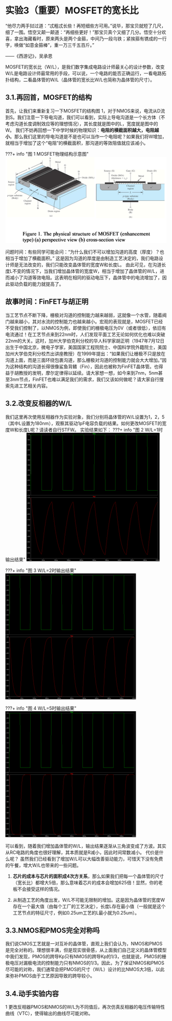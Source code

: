 # 实验3（重要）MOSFET的宽长比
“他尽力两手挝过道：“忒粗忒长些！再短细些方可用。”说毕，那宝贝就短了几尺，细了一围。悟空又颠一颠道：“再细些更好！”那宝贝真个又细了几分。悟空十分欢喜，拿出海藏看时，原来两头是两个金箍，中间乃一段乌铁；紧挨箍有镌成的一行字，唤做“如意金箍棒”，重一万三千五百斤。”

——《西游记》，吴承恩

MOSFET的宽长比（W/L），是我们数字集成电路设计师最关心的设计参数，改变W/L是电路设计师最常用的手段，可以说，一个电路的能否正确运行，一看电路拓扑结构，二看晶体管的W/L（晶体管的宽长比W/L也简称为晶体管的尺寸）。
## 3.1.再回首，MOSFET的结构
首先，让我们来重新复习一下MOSFET的结构图 1，对于NMOS来说，电流从D流到S。我们注意一下导电沟道，我们可以看到，实际上导电沟道是一个长方体（不考虑沟道长度调制效应等的理想情况），其长度就是图中的L，宽度就是图中的W。
我们不妨再回想一下中学时候的物理知识：**电阻的横截面积越大，电阻越小**。那么我们这里的导电沟道是不是也可以当作一个电阻呢？如果我们将W增加，就相当于增加了这个“电阻”的横截面积，那沟道的等效阻值就应该减小。

???+ info "图 1 MOSFET物理结构示意图"
    ![](./图片/图片%201.png)

问题时间：有些同学可能会问：“为什么我们不可以增加沟道的高度（厚度）？也相当于增加了横截面积。”
这是因为沟道的厚度是由制造工艺决定的，我们电路设计师是无法改变的，我们只能改变晶体管的宽度W和长度L。
由此可见，在沟道长度L不变的情况下，当我们增加晶体管的宽度W，相当于增加了晶体管的W/L，进而减小了沟道等效电阻。这表明在相同的驱动电压下，晶体管中的电流增加了，因此驱动负载的能力就提高了。

## 故事时间：FinFET与胡正明
当工艺节点不断下降，栅极对沟道的控制能力越来越弱，这就像一个水管，随着阀门越来越小，其对水流的控制能力也越来越小。宏观的表现就是，MOSFET已经不受我们控制了，以NMOS为例，即使我们的栅极电压为0V（或者很低），依旧有电流通过！在工艺节点来到22nm时，人们发现平面工艺无论如何优化也难以突破22nm的大关。这时，加州大学伯克利分校的华人科学家胡正明（1947年7月12日出生于中国北京，微电子学家，美国国家工程院院士、中国科学院外籍院士，美国加州大学伯克利分校杰出讲座教授）在1999年提出：“如果我们让栅极不只是放在沟道上面，而是三面环绕包裹沟道，那么栅极对沟道的控制能力就会大大增加。”因为这种结构的沟道长得很像鲨鱼背鳍（Fin），因此也被称为FinFET晶体管。也得益于胡教授的发明，摩尔定律得以延续。请大家想一想，如今来到7nm，5nm甚至3nm节点，FinFET也难以满足我们的需求，我们又该如何做呢？请大家自行搜索先进工艺相关内容。

## 3.2.改变反相器的W/L
我们这里再次使用反相器作为实验对象，我们分别将晶体管的W/L设置为1，2，5（其中L设置为180nm），观察其驱动1pF电容负载的结果。如何更改MOSFET的宽度W和长度L呢？请读者自行STFW。
实验结果如下：
???+ info "图 2 W/L=1时输出结果"
    ![](./图片/图片%202.png)

???+ info "图 3 W/L=2时输出结果"
    ![](./图片/图片%203.png)	

???+ info "图 4 W/L=5时输出结果"
    ![](./图片/图片%204.png)

可以看到，随着我们增加晶体管的W/L，输出结果逐渐从三角波变成了方波。其实从RC电路的角度也很好理解，其本质就是R减小，因此时间常数减小。
代价是什么呢？
虽然我们已经看到了增加W/L可以大幅改善驱动能力，可惜天下没有免费的午餐，增大W/L也带来的一些问题。

1. **芯片的成本与芯片的面积成4次方关系**，那么如果我们把每一个晶体管的尺寸（宽长比）都增大5倍，那么意味着芯片的成本会增加625倍！显然，你的老板不会接受这样的情况。

2. 从制造工艺的角度出发，W/L不可能无限制的增加。这是因为晶体管的宽度W存在一个最大值（由每个工厂的工艺决定），长度L存在最小值（一般就是这个工艺节点的特征尺寸，例如0.25um工艺的L最小就为0.25um）。
   
## 3.3.NMOS和PMOS完全对称吗
我们说CMOS工艺就是一对互补的晶体管，直观上我们会认为，NMOS和PMOS是完全对称的。理想很丰满，但是现实很骨感，从上面我们自己定义的晶体管模型中我们发现，PMOS的跨导Kp只有NMOS的跨导Kp的1/3，也就是说，PMOS的栅极电压对漏极电流的控制能力只有NMOS的1/3。因此，为了保证NMOS和PMOS尽可能的对称，我们通常会把PMOS的尺寸（W/L）设计的比NMOS大3倍，以此来弥补PMOS由于工艺原因导致的跨导较小。
## 3.4.动手实验内容
1 更改反相器PMOS和NMOS的W/L为不同值后，再次仿真反相器的电压传输特性曲线（VTC），使得输出的曲线尽可能对称。
